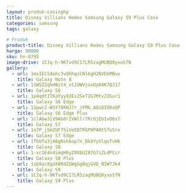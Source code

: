 ```yaml
---
layout: produk-casinghp
title: Disney Villians Hades Samsung Galaxy S9 Plus Case
categories: samsung
tags: galaxy

# Produk
product-title: Disney Villians Hades Samsung Galaxy S9 Plus Case
harga: 90000
sku: hn-0795
image-drive: 1CJq-h-9KTvd9C17LR5zagMUBQ0yxoSfN
gallery:
  - url: 1mxIECS4ahc3vQkhqzCNl6gH2BVDkMBux
    title: Galaxy Note 8
  - url: 11WSZZqhHBzt4_vt2OWVjoxOy04K7QJ17
    title: Galaxy S6
  - url: 1p4qdtITKaYyy92Ex2SeT2G7Mtv22Gur1
    title: Galaxy S6 Edge
  - url: 11pwc2-WSY78KNJ7r_jFMb_AQiOIO8aQP
    title: Galaxy S6 Edge Plus
  - url: 1clAbw3iV9Ab0rIVWllr7RcOjEG1vO6s7
    title: Galaxy S7
  - url: 1n7P_j5mZUF75iVeEBTRGPHPA8t57uSro
    title: Galaxy S7 Edge
  - url: 1TbUfu3jA6gNshkop7n_DkbYyVlqvTvH6
    title: Galaxy S8
  - url: 1-xc1E4ndimqH6yZ9XbUI87G7iZLdPCcr
    title: Galaxy S8 Plus
  - url: 1sbXac8gUX8RdZGWgGgBqjGVD_NIW7Jk4
    title: Galaxy S9
  - url: 1CJq-h-9KTvd9C17LR5zagMUBQ0yxoSfN
    title: Galaxy S9 Plus
---
```

